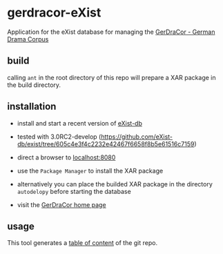 # gerdracor-eXist
Application for the eXist database for managing the [GerDraCor - German Drama Corpus](https://github.com/dlina/gerdracor)

## build
calling `ant` in the root directory of this repo will prepare a XAR package in the build directory.

## installation
* install and start a recent version of [eXist-db](http://exist-db.org/exist/apps/homepage/index.html)
 * tested with 3.0RC2-develop (https://github.com/eXist-db/exist/tree/605c4e3f4c2232e42467f6658f8b5e61516c7159)
* direct a browser to [localhost:8080](http://localhost:8080)
* use the `Package Manager` to install the XAR package

* alternatively you can place the builded XAR package in the directory `autodelopy` before starting the database

* visit the [GerDraCor home page](http://localhost:8080/exist/apps/gerdracor/index.html)
## usage
This tool generates a [table of content](http://localhost:8080/exist/apps/gerdracor/index.thml) of the git repo.
